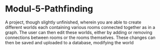 # Modul-5-Pathfinding

A project, though slightly unfinished, wherein you are able to create different worlds each containing various rooms connected together as in a graph. The user can then edit these worlds, either by adding or removing connections between rooms or the rooms themselves. These changes can then be saved and uploaded to a database, modifying the world
